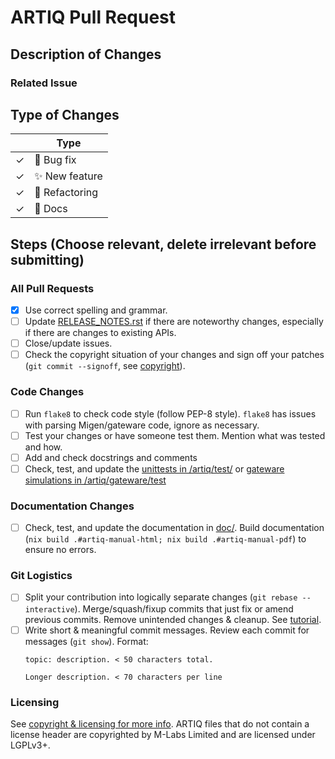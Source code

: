 <!--

Thank you for submitting a PR to ARTIQ!

To ease the process of reviewing your PR, do make sure to complete the following boxes.

You can also read more about contributing to ARTIQ in this document:
https://github.com/m-labs/artiq/blob/master/CONTRIBUTING.rst#contributing-code

Based on https://raw.githubusercontent.com/PyCQA/pylint/master/.github/PULL_REQUEST_TEMPLATE.md
-->

# ARTIQ Pull Request

## Description of Changes

### Related Issue

<!-- 
If this PR fixes a particular issue, use the following to automatically close that issue
once this PR gets merged:

Closes #XXX 
-->

## Type of Changes

<!-- Leave ONLY the corresponding lines for the applicable type of change: -->
|   | Type |
| ------------- | ------------- |
| ✓  | :bug: Bug fix  |
| ✓  | :sparkles: New feature |
| ✓  | :hammer: Refactoring  |
| ✓  | :scroll: Docs |

## Steps (Choose relevant, delete irrelevant before submitting)

### All Pull Requests

- [x] Use correct spelling and grammar.
- [ ] Update [RELEASE_NOTES.rst](../RELEASE_NOTES.rst) if there are noteworthy changes, especially if there are changes to existing APIs.
- [ ] Close/update issues.
- [ ] Check the copyright situation of your changes and sign off your patches (`git commit --signoff`, see [copyright](../CONTRIBUTING.rst#copyright-and-sign-off)).

### Code Changes

- [ ] Run `flake8` to check code style (follow PEP-8 style). `flake8` has issues with parsing Migen/gateware code, ignore as necessary.
- [ ] Test your changes or have someone test them. Mention what was tested and how.
- [ ] Add and check docstrings and comments
- [ ] Check, test, and update the [unittests in /artiq/test/](../artiq/test/) or [gateware simulations in /artiq/gateware/test](../artiq/gateware/test)

### Documentation Changes

- [ ] Check, test, and update the documentation in [doc/](../doc/). Build documentation (`nix build .#artiq-manual-html; nix build .#artiq-manual-pdf`) to ensure no errors.

### Git Logistics

- [ ] Split your contribution into logically separate changes (`git rebase --interactive`). Merge/squash/fixup commits that just fix or amend previous commits. Remove unintended changes & cleanup. See [tutorial](https://www.atlassian.com/git/tutorials/rewriting-history/git-rebase).
- [ ] Write short & meaningful commit messages. Review each commit for messages (`git show`). Format:
  ```
  topic: description. < 50 characters total.
  
  Longer description. < 70 characters per line
  ```

### Licensing

See [copyright & licensing for more info](https://github.com/m-labs/artiq/blob/master/CONTRIBUTING.rst#copyright-and-sign-off).
ARTIQ files that do not contain a license header are copyrighted by M-Labs Limited and are licensed under LGPLv3+.
